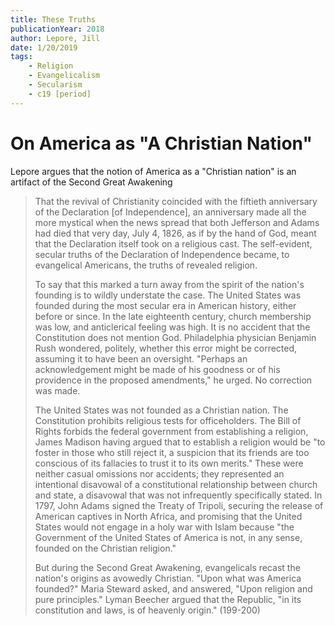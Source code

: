 ```yaml
---
title: These Truths
publicationYear: 2018
author: Lepore, Jill
date: 1/20/2019
tags:
    - Religion
    - Evangelicalism
    - Secularism
    - c19 [period]
---
```


# On America as "A Christian Nation"

Lepore argues that the notion of America as a "Christian nation" is an artifact of the Second Great Awakening

> That the revival of Christianity coincided with the fiftieth anniversary of the Declaration [of Independence], an anniversary made all the more mystical when the news spread that both Jefferson and Adams had died that very day, July 4, 1826, as if by the hand of God, meant that the Declaration itself took on a religious cast. The self-evident, secular truths of the Declaration of Independence became, to evangelical Americans, the truths of revealed religion.
>
> To say that this marked a turn away from the spirit of the nation's founding is to wildly understate the case. The United States was founded  during the most secular era in American history, either before or since. In the late eighteenth century, church membership was low, and anticlerical feeling was high. It is no accident that the Constitution does not mention God. Philadelphia physician Benjamin Rush wondered, politely, whether this error might be corrected, assuming it to have been an oversight. "Perhaps an acknowledgement might be made of his goodness or of his providence in the proposed amendments," he urged. No correction was made.
>
> The United States was not founded as a Christian nation. The Constitution prohibits religious tests for officeholders. The Bill of Rights forbids the federal government from establishing a religion, James Madison having argued that to establish a religion would be "to foster in those who still reject it, a suspicion that its friends are too conscious of its fallacies to trust it to its own merits." These were neither casual omissions nor accidents; they represented an intentional disavowal of a constitutional relationship between church and state, a disavowal that was not infrequently specifically stated. In 1797, John Adams signed the Treaty of Tripoli, securing the release of American captives in North Africa, and promising that the United States would not engage in a holy war with Islam because "the Government of the United States of America is not, in any sense, founded on the Christian religion."
>
> But during the Second Great Awakening, evangelicals recast the nation's origins as avowedly Christian. "Upon what was America founded?" Maria Steward asked, and answered, "Upon religion and pure principles." Lyman Beecher argued that the Republic, "in its constitution and laws, is of heavenly origin." (199-200)
